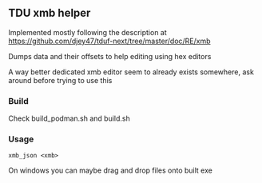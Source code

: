 ## TDU xmb helper

Implemented mostly following the description at https://github.com/djey47/tduf-next/tree/master/doc/RE/xmb

Dumps data and their offsets to help editing using hex editors

A way better dedicated xmb editor seem to already exists somewhere, ask around before trying to use this

### Build

Check build_podman.sh and build.sh

### Usage

```
xmb_json <xmb>
```

On windows you can maybe drag and drop files onto built exe
